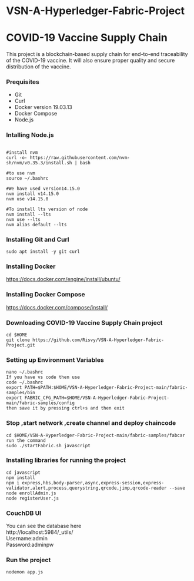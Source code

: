 # VSN-A-Hyperledger-Fabric-Project
# COVID-19 Vaccine Supply Chain           
This project is a blockchain-based supply chain for end-to-end traceability of the COVID-19 vaccine. It will also ensure proper quality and secure distribution of the vaccine.
### Prequisites
* Git
* Curl
* Docker version 19.03.13
* Docker Compose
* Node.js

### Intalling Node.js
```

#install nvm 
curl -o- https://raw.githubusercontent.com/nvm-sh/nvm/v0.35.3/install.sh | bash

#to use nvm
source ~/.bashrc

#We have used version14.15.0
nvm install v14.15.0
nvm use v14.15.0

#To install lts version of node
nvm install --lts
nvm use --lts
nvm alias default --lts
```


### Installing Git and Curl
```
sudo apt install -y git curl
```

### Installing Docker
https://docs.docker.com/engine/install/ubuntu/

### Installing Docker Compose
https://docs.docker.com/compose/install/

### Downloading COVID-19 Vaccine Supply Chain project
```
cd $HOME
git clone https://github.com/Risvy/VSN-A-Hyperledger-Fabric-Project.git
```

### Setting up Environment Variables
```
nano ~/.bashrc
If you have vs code then use
code ~/.bashrc
export PATH=$PATH:$HOME/VSN-A-Hyperledger-Fabric-Project-main/fabric-samples/bin 
export FABRIC_CFG_PATH=$HOME/VSN-A-Hyperledger-Fabric-Project-main/fabric-samples/config 
then save it by pressing ctrl+s and then exit
```
### Stop ,start network ,create channel and deploy chaincode
```
cd $HOME/VSN-A-Hyperledger-Fabric-Project-main/fabric-samples/fabcar 
run the command 
sudo ./startFabric.sh javascript
```

### Installing libraries for running the project
```
cd javascript
npm install 
npm i express,hbs,body-parser,async,express-session,express-validator,alert,process,querystring,qrcode,jimp,qrcode-reader --save 
node enrollAdmin.js 
node registerUser.js
```

### CouchDB UI
You can see the database here <br>
http://localhost:5984/_utils/ <br>
Username:admin<br>
Password:adminpw

### Run the project
```
nodemon app.js
```
 







